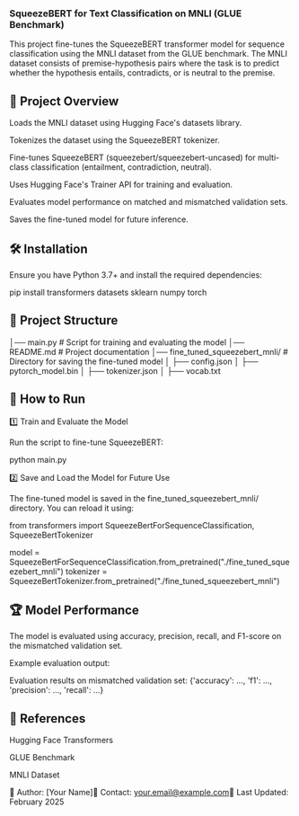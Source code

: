 ### SqueezeBERT for Text Classification on MNLI (GLUE Benchmark)

This project fine-tunes the SqueezeBERT transformer model for sequence classification using the MNLI dataset from the GLUE benchmark. The MNLI dataset consists of premise-hypothesis pairs where the task is to predict whether the hypothesis entails, contradicts, or is neutral to the premise.

## 🚀 Project Overview

Loads the MNLI dataset using Hugging Face's datasets library.

Tokenizes the dataset using the SqueezeBERT tokenizer.

Fine-tunes SqueezeBERT (squeezebert/squeezebert-uncased) for multi-class classification (entailment, contradiction, neutral).

Uses Hugging Face's Trainer API for training and evaluation.

Evaluates model performance on matched and mismatched validation sets.

Saves the fine-tuned model for future inference.

## 🛠 Installation

Ensure you have Python 3.7+ and install the required dependencies:

pip install transformers datasets sklearn numpy torch

## 📂 Project Structure

│── main.py               # Script for training and evaluating the model
│── README.md             # Project documentation
│── fine_tuned_squeezebert_mnli/ # Directory for saving the fine-tuned model
│   ├── config.json
│   ├── pytorch_model.bin
│   ├── tokenizer.json
│   ├── vocab.txt

## 📜 How to Run

1️⃣ Train and Evaluate the Model

Run the script to fine-tune SqueezeBERT:

python main.py

2️⃣ Save and Load the Model for Future Use

The fine-tuned model is saved in the fine_tuned_squeezebert_mnli/ directory. You can reload it using:

from transformers import SqueezeBertForSequenceClassification, SqueezeBertTokenizer

model = SqueezeBertForSequenceClassification.from_pretrained("./fine_tuned_squeezebert_mnli")
tokenizer = SqueezeBertTokenizer.from_pretrained("./fine_tuned_squeezebert_mnli")

## 🏆 Model Performance

The model is evaluated using accuracy, precision, recall, and F1-score on the mismatched validation set.

Example evaluation output:

Evaluation results on mismatched validation set: {'accuracy': ..., 'f1': ..., 'precision': ..., 'recall': ...}

## 📌 References

Hugging Face Transformers

GLUE Benchmark

MNLI Dataset

🔧 Author: [Your Name]📧 Contact: your.email@example.com📅 Last Updated: February 2025


